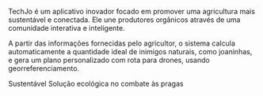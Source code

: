 TechJo é um aplicativo inovador focado em promover uma agricultura mais sustentável e conectada. Ele une produtores orgânicos através de uma comunidade interativa e inteligente.

A partir das informações fornecidas pelo agricultor, o sistema calcula automaticamente a quantidade ideal de inimigos naturais, como joaninhas, e gera um plano personalizado com rota para drones, usando georreferenciamento.

Sustentável
Solução ecológica no combate às pragas


